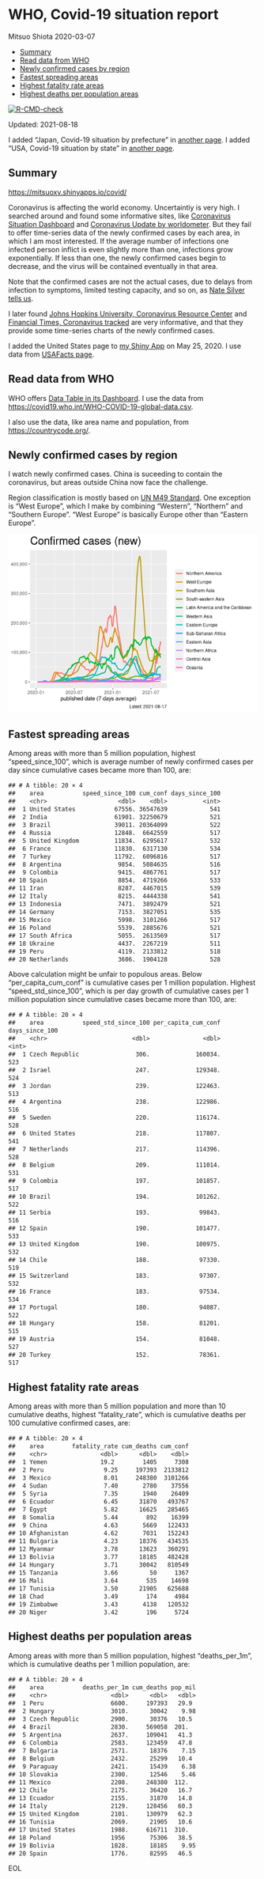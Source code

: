 WHO, Covid-19 situation report
================
Mitsuo Shiota
2020-03-07

-   [Summary](#summary)
-   [Read data from WHO](#read-data-from-who)
-   [Newly confirmed cases by region](#newly-confirmed-cases-by-region)
-   [Fastest spreading areas](#fastest-spreading-areas)
-   [Highest fatality rate areas](#highest-fatality-rate-areas)
-   [Highest deaths per population
    areas](#highest-deaths-per-population-areas)

<!-- badges: start -->

[![R-CMD-check](https://github.com/mitsuoxv/covid/workflows/R-CMD-check/badge.svg)](https://github.com/mitsuoxv/covid/actions)
<!-- badges: end -->

Updated: 2021-08-18

I added “Japan, Covid-19 situation by prefecture” in [another
page](Japan.md). I added “USA, Covid-19 situation by state” in [another
page](USA.md).

## Summary

<https://mitsuoxv.shinyapps.io/covid/>

Coronavirus is affecting the world economy. Uncertaintiy is very high. I
searched around and found some informative sites, like [Coronavirus
Situation
Dashboard](https://who.maps.arcgis.com/apps/opsdashboard/index.html#/c88e37cfc43b4ed3baf977d77e4a0667)
and [Coronavirus Update by
worldometer](https://www.worldometers.info/coronavirus/). But they fail
to offer time-series data of the newly confirmed cases by each area, in
which I am most interested. If the average number of infections one
infected person inflict is even slightly more than one, infections grow
exponentially. If less than one, the newly confirmed cases begin to
decrease, and the virus will be contained eventually in that area.

Note that the confirmed cases are not the actual cases, due to delays
from infection to symptoms, limited testing capacity, and so on, as
[Nate Silver tells
us](https://fivethirtyeight.com/features/coronavirus-case-counts-are-meaningless/).

I later found [Johns Hopkins University, Coronavirus Resource
Center](https://coronavirus.jhu.edu/) and [Financial Times, Coronavirus
tracked](https://www.ft.com/content/a26fbf7e-48f8-11ea-aeb3-955839e06441)
are very informative, and that they provide some time-series charts of
the newly confirmed cases.

I added the United States page to [my Shiny
App](https://mitsuoxv.shinyapps.io/covid/) on May 25, 2020. I use data
from [USAFacts
page](https://usafacts.org/visualizations/coronavirus-covid-19-spread-map/).

## Read data from WHO

WHO offers [Data Table in its Dashboard](https://covid19.who.int/table).
I use the data from
<https://covid19.who.int/WHO-COVID-19-global-data.csv>.

I also use the data, like area name and population, from
<https://countrycode.org/>.

## Newly confirmed cases by region

I watch newly confirmed cases. China is suceeding to contain the
coronavirus, but areas outside China now face the challenge.

Region classification is mostly based on [UN M49
Standard](https://unstats.un.org/unsd/methodology/m49/). One exception
is “West Europe”, which I make by combining “Western”, “Northern” and
“Southern Europe”. “West Europe” is basically Europe other than “Eastern
Europe”.

![](README_files/figure-gfm/chart-1.png)<!-- -->

## Fastest spreading areas

Among areas with more than 5 million population, highest
“speed\_since\_100”, which is average number of newly confirmed cases
per day since cumulative cases became more than 100, are:

    ## # A tibble: 20 × 4
    ##    area           speed_since_100 cum_conf days_since_100
    ##    <chr>                    <dbl>    <dbl>          <int>
    ##  1 United States           67556. 36547639            541
    ##  2 India                   61901. 32250679            521
    ##  3 Brazil                  39011. 20364099            522
    ##  4 Russia                  12848.  6642559            517
    ##  5 United Kingdom          11834.  6295617            532
    ##  6 France                  11830.  6317130            534
    ##  7 Turkey                  11792.  6096816            517
    ##  8 Argentina                9854.  5084635            516
    ##  9 Colombia                 9415.  4867761            517
    ## 10 Spain                    8854.  4719266            533
    ## 11 Iran                     8287.  4467015            539
    ## 12 Italy                    8215.  4444338            541
    ## 13 Indonesia                7471.  3892479            521
    ## 14 Germany                  7153.  3827051            535
    ## 15 Mexico                   5998.  3101266            517
    ## 16 Poland                   5539.  2885676            521
    ## 17 South Africa             5055.  2613569            517
    ## 18 Ukraine                  4437.  2267219            511
    ## 19 Peru                     4119.  2133812            518
    ## 20 Netherlands              3606.  1904128            528

Above calculation might be unfair to populous areas. Below
“per\_capita\_cum\_conf” is cumulative cases per 1 million population.
Highest “speed\_std\_since\_100”, which is per day growth of cumulative
cases per 1 million population since cumulative cases became more than
100, are:

    ## # A tibble: 20 × 4
    ##    area           speed_std_since_100 per_capita_cum_conf days_since_100
    ##    <chr>                        <dbl>               <dbl>          <int>
    ##  1 Czech Republic                306.             160034.            523
    ##  2 Israel                        247.             129348.            524
    ##  3 Jordan                        239.             122463.            513
    ##  4 Argentina                     238.             122986.            516
    ##  5 Sweden                        220.             116174.            528
    ##  6 United States                 218.             117807.            541
    ##  7 Netherlands                   217.             114396.            528
    ##  8 Belgium                       209.             111014.            531
    ##  9 Colombia                      197.             101857.            517
    ## 10 Brazil                        194.             101262.            522
    ## 11 Serbia                        193.              99843.            516
    ## 12 Spain                         190.             101477.            533
    ## 13 United Kingdom                190.             100975.            532
    ## 14 Chile                         188.              97330.            519
    ## 15 Switzerland                   183.              97307.            532
    ## 16 France                        183.              97534.            534
    ## 17 Portugal                      180.              94087.            522
    ## 18 Hungary                       158.              81201.            515
    ## 19 Austria                       154.              81048.            527
    ## 20 Turkey                        152.              78361.            517

## Highest fatality rate areas

Among areas with more than 5 million population and more than 10
cumulative deaths, highest “fatality\_rate”, which is cumulative deaths
per 100 cumulative confirmed cases, are:

    ## # A tibble: 20 × 4
    ##    area        fatality_rate cum_deaths cum_conf
    ##    <chr>               <dbl>      <dbl>    <dbl>
    ##  1 Yemen               19.2        1405     7308
    ##  2 Peru                 9.25     197393  2133812
    ##  3 Mexico               8.01     248380  3101266
    ##  4 Sudan                7.40       2780    37556
    ##  5 Syria                7.35       1940    26409
    ##  6 Ecuador              6.45      31870   493767
    ##  7 Egypt                5.82      16625   285465
    ##  8 Somalia              5.44        892    16399
    ##  9 China                4.63       5669   122433
    ## 10 Afghanistan          4.62       7031   152243
    ## 11 Bulgaria             4.23      18376   434535
    ## 12 Myanmar              3.78      13623   360291
    ## 13 Bolivia              3.77      18185   482428
    ## 14 Hungary              3.71      30042   810549
    ## 15 Tanzania             3.66         50     1367
    ## 16 Mali                 3.64        535    14698
    ## 17 Tunisia              3.50      21905   625688
    ## 18 Chad                 3.49        174     4984
    ## 19 Zimbabwe             3.43       4138   120532
    ## 20 Niger                3.42        196     5724

## Highest deaths per population areas

Among areas with more than 5 million population, highest
“deaths\_per\_1m”, which is cumulative deaths per 1 million population,
are:

    ## # A tibble: 20 × 4
    ##    area           deaths_per_1m cum_deaths pop_mil
    ##    <chr>                  <dbl>      <dbl>   <dbl>
    ##  1 Peru                   6600.     197393   29.9 
    ##  2 Hungary                3010.      30042    9.98
    ##  3 Czech Republic         2900.      30376   10.5 
    ##  4 Brazil                 2830.     569058  201.  
    ##  5 Argentina              2637.     109041   41.3 
    ##  6 Colombia               2583.     123459   47.8 
    ##  7 Bulgaria               2571.      18376    7.15
    ##  8 Belgium                2432.      25299   10.4 
    ##  9 Paraguay               2421.      15439    6.38
    ## 10 Slovakia               2300.      12546    5.46
    ## 11 Mexico                 2208.     248380  112.  
    ## 12 Chile                  2175.      36420   16.7 
    ## 13 Ecuador                2155.      31870   14.8 
    ## 14 Italy                  2129.     128456   60.3 
    ## 15 United Kingdom         2101.     130979   62.3 
    ## 16 Tunisia                2069.      21905   10.6 
    ## 17 United States          1988.     616711  310.  
    ## 18 Poland                 1956       75306   38.5 
    ## 19 Bolivia                1828.      18185    9.95
    ## 20 Spain                  1776.      82595   46.5

EOL
